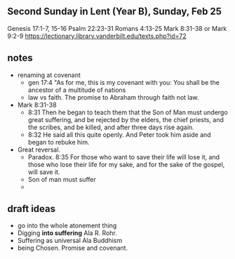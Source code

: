 ## Second Sunday in Lent (Year B), Sunday, Feb 25
Genesis 17:1-7, 15-16
Psalm 22:23-31
Romans 4:13-25
Mark 8:31-38 or Mark 9:2-9
https://lectionary.library.vanderbilt.edu/texts.php?id=72
## notes
- renaming at covenant
	- gen 17:4 "As for me, this is my covenant with you: You shall be the ancestor of a multitude of nations
	- law vs faith. The promise to Abraham through faith not law. 
- Mark 8:31-38  
	- 8:31 Then he began to teach them that the Son of Man must undergo great suffering, and be rejected by the elders, the chief priests, and the scribes, and be killed, and after three days rise again.  
	- 8:32 He said all this quite openly. And Peter took him aside and began to rebuke him.
- Great reversal. 
	- Paradox. 8:35 For those who want to save their life will lose it, and those who lose their life for my sake, and for the sake of the gospel, will save it.
	- Son of man must suffer
	- 
## draft ideas
- go into the whole atonement thing
- Digging **into suffering** Ala R. Rohr. 
- Suffering as universal Ala Buddhism
- being Chosen. Promise and covenant. 